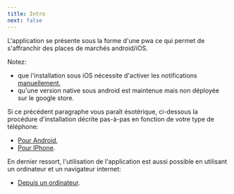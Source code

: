 ```yaml
---
title: Intro
next: false
---
```


L'application se présente sous la forme d'une pwa ce qui permet de s'affranchir des places de marchés android/iOS.

Notez:
- que l'installation sous iOS nécessite d'activer les notifications [manuellement](./iphone/notification),
- qu'une version native sous android est maintenue mais non déployée sur le google store.


Si ce précédent paragraphe vous paraît ésotérique, ci-dessous la procédure d'installation décrite pas-à-pas en fonction de votre type de téléphone:

- [Pour Android](./android/install),
- [Pour IPhone](./iphone/install).

En dernier ressort, l'utilisation de l'application est aussi possible en utilisant un ordinateur et un navigateur internet:
- [Depuis un ordinateur](./pc/pc).